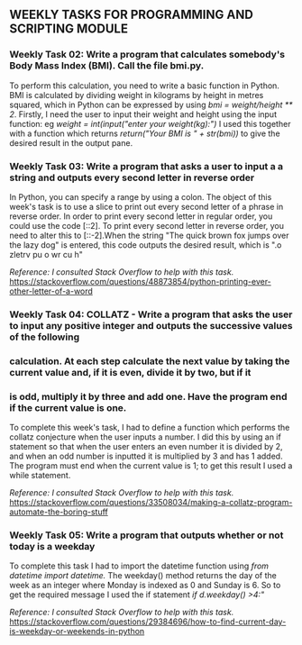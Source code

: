 ## WEEKLY TASKS FOR PROGRAMMING AND SCRIPTING MODULE

### Weekly Task 02: Write a program that calculates somebody's Body Mass Index (BMI). Call the file bmi.py.

To perform this calculation, you need to write a basic function in Python. BMI is calculated by dividing weight in kilograms 
by height in metres squared, which in Python can be expressed by using *bmi = weight/height ** 2*.  Firstly, I need the user
to input their weight and height using the input function:  eg *weight = int(input("enter your weight(kg):")*  I used this 
together with a function which returns *return("Your BMI is " + str(bmi))* to give the desired result in the output pane.

### Weekly Task 03: Write a program that asks a user to input a a string and outputs every second letter in reverse order

In Python, you can specify a range by using a colon. The object of this week's task is to use a slice to print out every
second letter of a phrase in reverse order. In order to print every second letter in regular order, you could use the code
[::2]. To print every second letter in reverse order, you need to alter this to [::-2].When the string "The quick brown fox
jumps over the lazy dog" is entered, this code outputs the desired result, which is ".o zletrv pu o wr cu h" 

*Reference: I consulted Stack Overflow to help with this task.*  
https://stackoverflow.com/questions/48873854/python-printing-ever-other-letter-of-a-word

### Weekly Task 04: COLLATZ - Write a program that asks the user to input any positive integer and outputs the successive values of the following
### calculation. At each step calculate the next value by taking the current value and, if it is even, divide it by two, but if it
### is odd, multiply it by three and add one. Have the program end if the current value is one.

To complete this week's task, I had to define a function which performs the collatz conjecture when the user inputs a number. I did
this by using an if statement so that when the user enters an even number it is divided by 2, and when an odd number is inputted it
is multiplied by 3 and has 1 added. The program must end when the current value is 1; to get this result I used a while statement.

*Reference: I consulted Stack Overflow to help with this task.*  
https://stackoverflow.com/questions/33508034/making-a-collatz-program-automate-the-boring-stuff

### Weekly Task 05: Write a program that outputs whether or not today is a weekday

To complete this task I had to import the datetime function using *from datetime import datetime.* The weekday() method returns the
day of the week as an integer where Monday is indexed as 0 and Sunday is 6. So to get the required message I used the if statement *if
d.weekday() >4:"* 

*Reference: I consulted Stack Overflow to help with this task.*  
https://stackoverflow.com/questions/29384696/how-to-find-current-day-is-weekday-or-weekends-in-python
